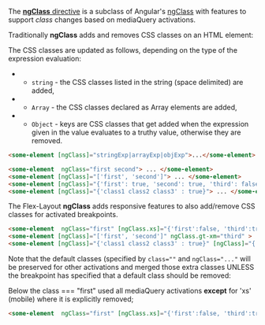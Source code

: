 The [**ngClass** directive](https://github.com/angular/flex-layout/blob/master/src/lib/flexbox/api/class.ts) is a subclass of Angular's [ngClass](https://github.com/angular/angular/blob/master/modules/@angular/common/src/directives/ng_class.ts#L43) with features to support *class* changes based on mediaQuery activations. 

Traditionally **ngClass** adds and removes CSS classes on an HTML element:

The CSS classes are updated as follows, depending on the type of the expression evaluation:
 * - `string` - the CSS classes listed in the string (space delimited) are added,
 * - `Array` - the CSS classes declared as Array elements are added,
 * - `Object` - keys are CSS classes that get added when the expression given in the value evaluates to a truthy value, otherwise they are removed.

```html
<some-element [ngClass]="stringExp|arrayExp|objExp">...</some-element>

<some-element  ngClass="first second"> ... </some-element>
<some-element [ngClass]="['first', 'second']"> ... </some-element>
<some-element [ngClass]="{'first': true, 'second': true, 'third': false}"> ... </some-element>
<some-element [ngClass]="{'class1 class2 class3' : true}"> ... </some-element>
```

The Flex-Layout **ngClass** adds responsive features to also add/remove CSS classes for activated breakpoints.


```html
<some-element  ngClass="first" [ngClass.xs]="{'first':false, 'third':true}"> ... </some-element>
<some-element [ngClass]="['first', 'second']" ngClass.gt-xm="third" > ... </some-element>
<some-element [ngClass]="{'class1 class2 class3' : true}" [ngClass]="{'class1' : false, 'class4 class5':true}"> ... </some-element>
```

Note that the default classes (specified by `class=""` and `ngClass="..."` will be preserved for other activations and merged those extra classes UNLESS the breakpoint has specified that a default class should be removed:

Below the class === "first" used all mediaQuery activations **except** for 'xs' (mobile) where it is explicitly removed;

```html
<some-element  ngClass="first" [ngClass.xs]="{'first':false, 'third':true}"> ... </some-element>
```

